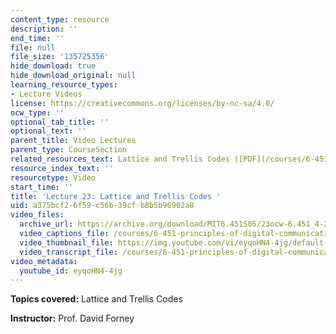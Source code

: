 ```yaml
---
content_type: resource
description: ''
end_time: ''
file: null
file_size: '135725356'
hide_download: true
hide_download_original: null
learning_resource_types:
- Lecture Videos
license: https://creativecommons.org/licenses/by-nc-sa/4.0/
ocw_type: ''
optional_tab_title: ''
optional_text: ''
parent_title: Video Lectures
parent_type: CourseSection
related_resources_text: Lattice and Trellis Codes ([PDF](/courses/6-451-principles-of-digital-communication-ii-spring-2005/resources/chap14))
resource_index_text: ''
resourcetype: Video
start_time: ''
title: 'Lecture 23: Lattice and Trellis Codes '
uid: a375bcf2-6f59-c56b-39cf-b8b5b96902a8
video_files:
  archive_url: https://archive.org/download/MIT6.451S05/23ocw-6.451_4-261-04may2005-220k.mp4
  video_captions_file: /courses/6-451-principles-of-digital-communication-ii-spring-2005/b3f591dfb3255faea861303725c49eb6_eyqoHN4-4jg.vtt
  video_thumbnail_file: https://img.youtube.com/vi/eyqoHN4-4jg/default.jpg
  video_transcript_file: /courses/6-451-principles-of-digital-communication-ii-spring-2005/f9a499f36ac6acd2b6c7e262499690c8_eyqoHN4-4jg.pdf
video_metadata:
  youtube_id: eyqoHN4-4jg
---
```


**Topics covered:** Lattice and Trellis Codes

**Instructor:** Prof. David Forney

